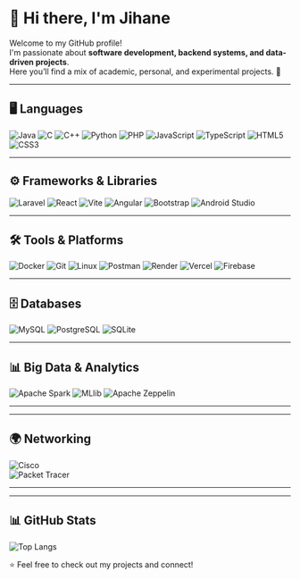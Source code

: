 
# 👋 Hi there, I'm Jihane  

Welcome to my GitHub profile!  
I'm passionate about **software development, backend systems, and data-driven projects**.  
Here you’ll find a mix of academic, personal, and experimental projects. 🚀  

---

## 🖥️ Languages
![Java](https://img.shields.io/badge/Java-%23ED8B00.svg?style=for-the-badge&logo=openjdk&logoColor=white)
![C](https://img.shields.io/badge/C-%2300599C.svg?style=for-the-badge&logo=c&logoColor=white)
![C++](https://img.shields.io/badge/C++-%2300599C.svg?style=for-the-badge&logo=c%2B%2B&logoColor=white) 
![Python](https://img.shields.io/badge/Python-%233776AB.svg?style=for-the-badge&logo=python&logoColor=white)
![PHP](https://img.shields.io/badge/PHP-%23777BB4.svg?style=for-the-badge&logo=php&logoColor=white)
![JavaScript](https://img.shields.io/badge/JavaScript-%23F7DF1E.svg?style=for-the-badge&logo=javascript&logoColor=black)
![TypeScript](https://img.shields.io/badge/TypeScript-%233178C6.svg?style=for-the-badge&logo=typescript&logoColor=white)
![HTML5](https://img.shields.io/badge/HTML5-%23E34F26.svg?style=for-the-badge&logo=html5&logoColor=white)
![CSS3](https://img.shields.io/badge/CSS3-%231572B6.svg?style=for-the-badge&logo=css3&logoColor=white)

---

## ⚙️ Frameworks & Libraries
![Laravel](https://img.shields.io/badge/Laravel-%23FF2D20.svg?style=for-the-badge&logo=laravel&logoColor=white)
![React](https://img.shields.io/badge/React-%2361DAFB.svg?style=for-the-badge&logo=react&logoColor=black)
![Vite](https://img.shields.io/badge/Vite-%23646CFF.svg?style=for-the-badge&logo=vite&logoColor=white)
![Angular](https://img.shields.io/badge/Angular-%23DD0031.svg?style=for-the-badge&logo=angular&logoColor=white)
![Bootstrap](https://img.shields.io/badge/Bootstrap-%237952B3.svg?style=for-the-badge&logo=bootstrap&logoColor=white)
![Android Studio](https://img.shields.io/badge/Android%20Studio-%233DDC84.svg?style=for-the-badge&logo=androidstudio&logoColor=black)

---

## 🛠️ Tools & Platforms
![Docker](https://img.shields.io/badge/Docker-%232496ED.svg?style=for-the-badge&logo=docker&logoColor=white)
![Git](https://img.shields.io/badge/Git-%23F05032.svg?style=for-the-badge&logo=git&logoColor=white)
![Linux](https://img.shields.io/badge/Linux-%23FCC624.svg?style=for-the-badge&logo=linux&logoColor=black)
![Postman](https://img.shields.io/badge/Postman-%23FF6C37.svg?style=for-the-badge&logo=postman&logoColor=white)
![Render](https://img.shields.io/badge/Render-%230046F5.svg?style=for-the-badge&logo=render&logoColor=white)
![Vercel](https://img.shields.io/badge/Vercel-%23000000.svg?style=for-the-badge&logo=vercel&logoColor=white)
![Firebase](https://img.shields.io/badge/Firebase-%23FFCA28.svg?style=for-the-badge&logo=firebase&logoColor=black)

---

## 🗄️ Databases
![MySQL](https://img.shields.io/badge/MySQL-%234479A1.svg?style=for-the-badge&logo=mysql&logoColor=white)
![PostgreSQL](https://img.shields.io/badge/PostgreSQL-%234169E1.svg?style=for-the-badge&logo=postgresql&logoColor=white)
![SQLite](https://img.shields.io/badge/SQLite-%23003B57.svg?style=for-the-badge&logo=sqlite&logoColor=white)

---

## 📊 Big Data & Analytics
![Apache Spark](https://img.shields.io/badge/Apache%20Spark-%23E25A1C.svg?style=for-the-badge&logo=apachespark&logoColor=white)
![MLlib](https://img.shields.io/badge/Spark%20ML-%23E25A1C.svg?style=for-the-badge&logo=apachespark&logoColor=white)
![Apache Zeppelin](https://img.shields.io/badge/Apache%20Zeppelin-%232F67A8.svg?style=for-the-badge&logo=apache&logoColor=white)

---

---




## 🌍 Networking
![Cisco](https://img.shields.io/badge/Cisco-%231BA0D7.svg?style=for-the-badge&logo=cisco&logoColor=white)  
![Packet Tracer](https://img.shields.io/badge/Packet%20Tracer-%231BA0D7.svg?style=for-the-badge&logo=cisco&logoColor=white)  

---

---

## 📊 GitHub Stats
![Top Langs](https://github-readme-stats.vercel.app/api/top-langs/?username=jih7ne&layout=compact&theme=radical)  



⭐️ Feel free to check out my projects and connect!
